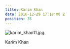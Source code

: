 ```yaml
---
title: Karim Khan
date: 2016-12-29 17:18:00 Z
position: 35
---
```


![karim_khan11.jpg](/uploads/karim_khan11.jpg)

Karim Khan